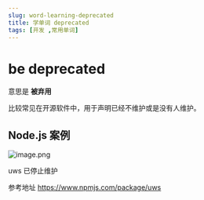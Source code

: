 ```yaml
---
slug: word-learning-deprecated
title: 学单词 deprecated
tags: [开发 ,常用单词]
---
```


# be deprecated

意思是 **被弃用**

比较常见在开源软件中，用于声明已经不维护或是没有人维护。

## Node.js 案例

 ![image.png](https://static.gaoqixhb.com/FqIj5R6uK-M21w5oDDOL7qzj00Wv)

 uws 已停止维护

参考地址  https://www.npmjs.com/package/uws
